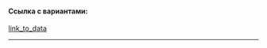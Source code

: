 #### Ссылка с вариантами: 

[link_to_data](https://drive.google.com/drive/folders/1sbsjBsJ_ln0XgXCI9R6s17pvyvApgcwF?usp=sharing)

---